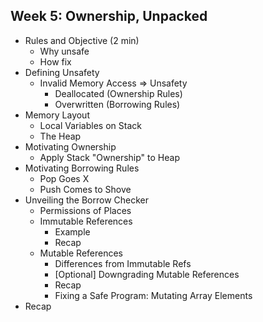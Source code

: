## Week 5: Ownership, Unpacked

- Rules and Objective (2 min)
    - Why unsafe
    - How fix
- Defining Unsafety
    - Invalid Memory Access ⇒ Unsafety
        - Deallocated (Ownership Rules)
        - Overwritten (Borrowing Rules)
- Memory Layout
    - Local Variables on Stack
    - The Heap
- Motivating Ownership
    - Apply Stack "Ownership" to Heap
- Motivating Borrowing Rules
    - Pop Goes X
    - Push Comes to Shove
- Unveiling the Borrow Checker
    - Permissions of Places
    - Immutable References
        - Example
        - Recap
    - Mutable References
        - Differences from Immutable Refs
        - [Optional] Downgrading Mutable References
        - Recap
        - Fixing a Safe Program: Mutating Array Elements
- Recap
